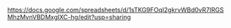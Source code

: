 https://docs.google.com/spreadsheets/d/1sTKG9FOqI2gkrvWBd0vR7IRGSMhzMvnVBDMxgIXC-hg/edit?usp=sharing
